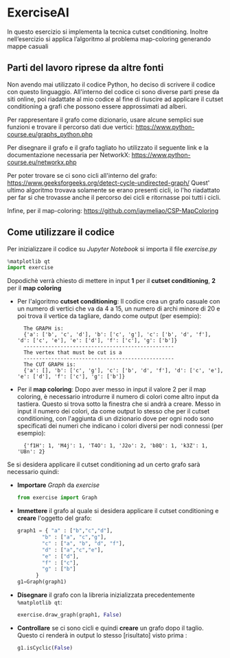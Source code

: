 # ExerciseAI

In questo esercizio si implementa la tecnica cutset conditioning.
Inoltre nell’esercizio si applica l’algoritmo al problema map-coloring generando mappe casuali

## Parti del lavoro riprese da altre fonti
Non avendo mai utilizzato il codice Python, ho deciso di scrivere il codice con questo linguaggio.
All'interno del codice ci sono diverse parti prese da siti online, poi riadattate al mio codice al fine di riuscire ad applicare il cutset conditioning a grafi che possono essere approssimati ad alberi.

Per rappresentare il grafo come dizionario, usare alcune semplici sue funzioni e trovare il percorso dati due vertici:
https://www.python-course.eu/graphs_python.php

Per disegnare il grafo e il grafo tagliato ho utilizzato il seguente link e la documentazione necessaria per NetworkX:
https://www.python-course.eu/networkx.php

Per poter trovare se ci sono cicli all'interno del grafo:
https://www.geeksforgeeks.org/detect-cycle-undirected-graph/
Quest' ultimo algoritmo trovava solamente se erano presenti cicli, io l'ho riadattato per far si che trovasse anche il percorso dei cicli e ritornasse poi tutti i cicli.

Infine, per il map-coloring:
https://github.com/jaymeliao/CSP-MapColoring


## Come utilizzare il codice
Per inizializzare il codice su *Jupyter Notebook* si importa il file *exercise.py*
```python 
%matplotlib qt
import exercise
``` 
Dopodichè verrà chiesto di mettere in input **1** per il **cutset conditioning**, **2** per il **map coloring**
 
* Per l'algoritmo **cutset conditioning**:
  Il codice crea un grafo casuale con un numero di vertici che va da 4 a 15, un numero di archi minore di 20 e poi trova il vertice da tagliare, dando come output (per esempio):
  ```
    The GRAPH is:
    {'a': ['b', 'c', 'd'], 'b': ['c', 'g'], 'c': ['b', 'd', 'f'], 'd': ['c', 'e'], 'e': ['d'], 'f': ['c'], 'g': ['b']}
    -------------------------------------------------
    The vertex that must be cut is a
    -------------------------------------------------
    The CUT GRAPH is: 
    {'a': [], 'b': ['c', 'g'], 'c': ['b', 'd', 'f'], 'd': ['c', 'e'], 'e': ['d'], 'f': ['c'], 'g': ['b']}
  ```
    
* Per il **map coloring**:
  Dopo aver messo in input il valore 2 per il map coloring, è necessario introdurre il numero di colori come altro input da tastiera. Questo si trova sotto la finestra che si   andrà a creare. Messo in input il numero dei colori, da come output lo stesso che per il cutset conditioning, con l'aggiunta di un dizionario dove per ogni nodo sono specificati dei numeri che indicano i colori diversi per nodi connessi (per esempio):
  ```
    {'f1H': 1, 'M4j': 1, 'T4O': 1, 'J2o': 2, 'b8Q': 1, 'k3Z': 1, 'U8n': 2}
  ```
  
Se si desidera applicare il cutset conditioning ad un certo grafo sarà necessario quindi:
* **Importare** *Graph* da *exercise* 
  ```python
  from exercise import Graph
  ```
* **Immettere** il grafo al quale si desidera applicare il cutset conditioning e **creare** l'oggetto del grafo:
  ```python
  graph1 = { "a" : ["b","c","d"],
          "b" : ["a", "c","g"],
          "c" : ["a", "b", "d", "f"],
          "d" : ["a","c","e"],
          "e" : ["d"],
          "f" : ["c"],
          "g" : ["b"]
        }
  g1=Graph(graph1)
  ```
* **Disegnare** il grafo con la libreria inizializzata precedentemente `%matplotlib qt`:
  ```python
  exercise.draw_graph(graph1, False)
  ```
* **Controllare** se ci sono cicli e quindi **creare** un grafo dopo il taglio. Questo ci renderà in output lo stesso [risultato] visto prima :
  ```python
  g1.isCyclic(False)
  ```
